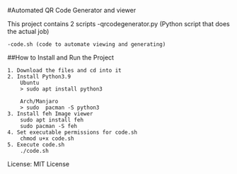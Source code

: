 #Automated QR Code Generator and viewer

This project contains 2 scripts
	-qrcodegenerator.py (Python script that does the actual job)
	
	-code.sh (code to automate viewing and generating)
	
##How to Install and Run the Project 
	
	1. Download the files and cd into it
	2. Install Python3.9
		Ubuntu 
		> sudo apt install python3 
		
		Arch/Manjaro
		> sudo  pacman -S python3
	3. Install feh Image viewer
		sudo apt install feh
		sudo pacman -S feh
	4. Set executable permissions for code.sh
		chmod u+x code.sh
	5. Execute code.sh
		./code.sh
	
	
	
License: MIT License
